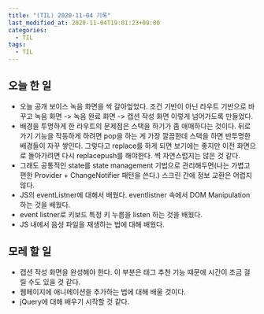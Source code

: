 ```yaml
---
title: "(TIL) 2020-11-04 기록"
last_modified_at: 2020-11-04T19:01:23+09:00
categories:
  - TIL
tags:
  - TIL
---
```


## 오늘 한 일

- 오늘 공개 보이스 녹음 화면을 싹 갈아엎었다. 조건 기반이 아닌 라우트 기반으로 바꾸고 녹음 화면 -> 녹음 완료 화면 -> 캡션 작성 화면 이렇게 넘어가도록 만들었다.
- 배경을 투명하게 한 라우트의 문제점은 스택을 하기가 좀 애매하다는 것이다. 뒤로 가기 기능을 작동하게 하려면 pop을 하는 게 가장 깔끔한데 스택을 하면 반투명한 배경들이 자꾸 쌓인다. 그렇다고 replace를 하게 되면 보기에는 좋지만 이전 화면으로 돌아가려면 다시 replacepush를 해야한다. 썩 자연스럽지는 않은 것 같다.
- 그래도 공통적인 state를 state management 기법으로 관리해두면(나는 가볍고 편한 Provider + ChangeNotifier 패턴을 쓴다.) 스크린 간에 정보 교환은 어렵지 않다.
- JS의 eventListner에 대해서 배웠다. eventlistner 속에서 DOM Manipulation 하는 것을 배웠다.
- event listner로 키보드 특정 키 누름을 listen 하는 것을 배웠다.
- JS 내에서 음성 파일을 재생하는 법에 대해 배웠다.
## 모레 할 일
- 캡션 작성 화면을 완성해야 한다. 이 부분은 태그 추천 기능 때문에 시간이 조금 걸릴 수도 있을 것 같다.
- 웹페이지에 애니메이션을 추가하는 법에 대해 배울 것이다.
- jQuery에 대해 배우기 시작할 것 같다.